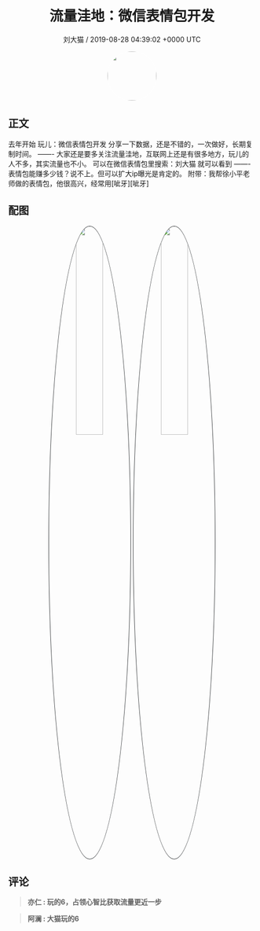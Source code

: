 <h1 align="center">流量洼地：微信表情包开发</h1>
<p align="center">
    <a>刘大猫 / 2019-08-28 04:39:02 &#43;0000 UTC</a>
</p>

<div align="center">
    <img src="https://images.zsxq.com/FmhOdumpmpE1Wf9OPsqigVouuokJ?e=1590940799&amp;token=kIxbL07-8jAj8w1n4s9zv64FuZZNEATmlU_Vm6zD:XMXOBwTgUdwfTTiXwGnAWZaH55I=" width="100" height="100" style="border:1px solid;border-radius:50%; color:#ffffff"/>
</div>

## 正文

<div>
去年开始 玩儿：微信表情包开发
分享一下数据，还是不错的，一次做好，长期复制时间。
——-
大家还是要多关注流量洼地，互联网上还是有很多地方，玩儿的人不多，其实流量也不小。
可以在微信表情包里搜索：刘大猫 就可以看到
——-
表情包能赚多少钱？说不上。但可以扩大ip曝光是肯定的。
附带：我帮徐小平老师做的表情包，他很高兴，经常用[呲牙][呲牙]
</div>

## 配图
<div class="image" align="center">

<img src="https://images.zsxq.com/Fmw7XuMumxrGO77ZYrRkjOKInhmQ?imageMogr2/auto-orient/thumbnail/800x/format/jpg/blur/1x0/quality/75&amp;e=1590940799&amp;token=kIxbL07-8jAj8w1n4s9zv64FuZZNEATmlU_Vm6zD:DkjLpLs9D0d9WMfDsM7s12mUhoI=" width="33%" height="33%" style="border:1px solid;border-radius:50%; color:#3c3f41"/>

<img src="https://images.zsxq.com/Fua5PP8LmFsWyBuWhX2yI8mlxj3Q?imageMogr2/auto-orient/thumbnail/800x/format/jpg/blur/1x0/quality/75&amp;e=1590940799&amp;token=kIxbL07-8jAj8w1n4s9zv64FuZZNEATmlU_Vm6zD:8n9JnClPot1EkhUxzyyG15ObNOY=" width="33%" height="33%" style="border:1px solid;border-radius:50%; color:#3c3f41"/>

</div>

## 评论

<div align="left">
<div>

<blockquote >
<span> <strong>亦仁 : 玩的6，占领心智比获取流量更近一步 </strong></span>
</blockquote>

<blockquote >
<span> <strong>阿澜 : 大猫玩的6 </strong></span>
</blockquote>

</div>
</div>